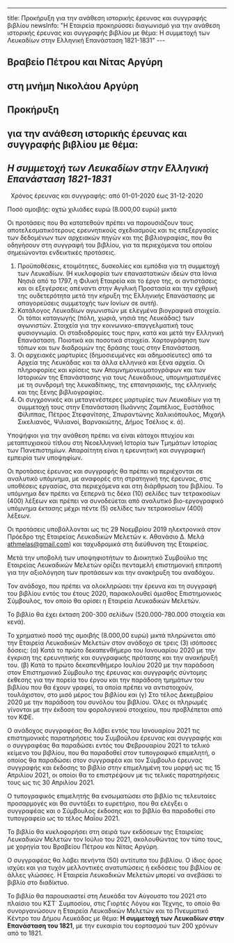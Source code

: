 ---
title: Προκήρυξη για την ανάθεση ιστορικής έρευνας και συγγραφής βιβλίου
newsInfo: "Η Εταιρεία προκηρύσσει διαγωνισμό για την ανάθεση ιστορικής έρευνας και συγγραφής βιβλίου με θέμα: Η συμμετοχή των Λευκαδίων στην Ελληνική Επανάσταση 1821-1831"
--- 

## Βραβείο Πέτρου και Νίτας Αργύρη
## στη μνήμη Νικολάου Αργύρη

## Προκήρυξη
## για την ανάθεση ιστορικής έρευνας και συγγραφής βιβλίου με θέμα:
## *Η συμμετοχή των Λευκαδίων στην Ελληνική Επανάσταση 1821-1831*

 
Χρόνος έρευνας και συγγραφής: από 01-01-2020 έως 31-12-2020

Ποσό αμοιβής: οχτώ χιλιάδες ευρώ \(8.000,00 ευρώ\) μικτά 

Οι προτάσεις που θα κατατεθούν πρέπει να παρουσιάζουν τους αποτελεσματικότερους ερευνητικούς σχεδιασμούς και τις επεξεργασίες των δεδομένων των αρχειακών πηγών και της βιβλιογραφίας, που θα οδηγήσουν στη συγγραφή του βιβλίου, για τα περιεχόμενα του οποίου σημειώνονται ενδεικτικές προτάσεις.

1. Προϋποθέσεις, ετοιμότητες, δυσκολίες και εμπόδια για τη συμμετοχή των Λευκαδίων. \(Η κυκλοφορία των επαναστατικών ιδεών στα Ιόνια Νησιά από το 1797, η Φιλική Εταιρεία και το έργο της, οι αντιστάσεις και οι εξεγέρσεις απέναντι στην Αγγλική Προστασία και την εχθρική της ουδετερότητα μετά την κήρυξη της Ελληνικής Επανάστασης με απαγορεύσεις συμμετοχής των Ιονίων σε αυτή\).
2.  Κατάλογος Λευκαδίων αγωνιστών με ελεγμένα βιογραφικά στοιχεία. Οι τόποι καταγωγής \(πόλη, χωριά, νησιά της Λευκάδας\) των αγωνιστών. Στοιχεία για την κοινωνικο-επαγγελματική τους φυσιογνωμία. Οι σταδιοδρομίες τους πριν, κατά και μετά την Ελληνική Επανάσταση. Ποιοτικά και ποσοτικά στοιχεία. Χαρτογράφηση των τόπων και των διαδρομών της δράσης τους στην Επανάσταση.
3. Οι αρχειακές μαρτυρίες \(δημοσιευμένες και αδημοσίευτες\) από τα Αρχεία της Λευκάδας και τα άλλα ελληνικά και ξένα αρχεία. Οι πληροφορίες και κρίσεις των Απομνημονευματογράφων και των Ιστορικών της Επανάστασης για τους Λευκάδιους, υπομνηματισμένες με τη συνδρομή της λευκαδίτικης, της επτανησιακής, της ελληνικής και της ξένης βιβλιογραφίας.
4. Οι συγχρονικές και μεταγενέστερες μαρτυρίες των Λευκαδίων για τη συμμετοχή τους στην Επανάσταση \(Ιωάννης Ζαμπέλιος, Ευστάθιος Φίλιππας, Πέτρος Στεφανίτσης, Σπυραντώνης Χαλικιόπουλος, Μιχαήλ Σικελιανός, Ψιλιανοί, Βαρνακιώτης, Δήμος Τσέλιος κ. ά\).

Υποψήφιοι για την ανάθεση πρέπει να είναι κάτοχοι πτυχίου και μεταπτυχιακού τίτλου στη Νεοελληνική Ιστορία των Τμημάτων Ιστορίας των Πανεπιστημίων. Απαραίτητη είναι η ερευνητική και συγγραφική εμπειρία των υποψηφίων.

Οι προτάσεις έρευνας και συγγραφής θα πρέπει να περιέχονται σε αναλυτικό υπόμνημα, με αναφορές στη στρατηγική της έρευνας, στις υποθέσεις εργασίας, στα περιεχόμενα και στη διάρθρωση του βιβλίου. Το υπόμνημα δεν πρέπει να ξεπερνά τις δέκα \(10\) σελίδες των τετρακοσίων \(400\) λέξεων και πρέπει να συνοδεύεται από αναλυτικό βιο-εργογραφικό υπόμνημα έκτασης μέχρι πέντε \(5\) σελίδες των τετρακοσίων \(400\) λέξεων.

Οι προτάσεις υποβάλλονται ως τις 29 Νοεμβρίου 2019 ηλεκτρονικά στον Πρόεδρο της Εταιρείας Λευκαδικών Μελετών κ. Αθανάσιο Δ. Μελά athmelas@gmail.com\) και ταχυδρομικά στη διεύθυνση της Εταιρείας.

Μετά την υποβολή των υποψηφιοτήτων το Διοικητικό Συμβούλιο της Εταιρείας Λευκαδικών Μελετών ορίζει πενταμελή επιστημονική επιτροπή για την αξιολόγηση των προτάσεων και την ανακήρυξη του αναδόχου.

Τον ανάδοχο, που πρέπει να ολοκληρώσει την έρευνα και τη συγγραφή του βιβλίου εντός του έτους 2020, παρακολουθεί άμισθος Επιστημονικός Σύμβουλος, τον οποίο θα ορίσει η Εταιρεία Λευκαδικών Μελετών.

Το βιβλίο θα έχει έκταση 200-300 σελίδων \(520.000-780.000 στοιχεία και κενά\).

Το χρηματικό ποσό της αμοιβής \(8.000,00 ευρώ\) μικτά πληρώνεται από την Εταιρεία Λευκαδικών Μελετών στον ανάδοχο σε τρεις \(3\) ισόποσες δόσεις: \(α\) Κατά το πρώτο δεκαπενθήμερο του Ιανουαρίου 2020 με την έγκριση της ερευνητικής και συγγραφικής πρότασης και την ανακήρυξή του. \(β\) Κατά το πρώτο δεκαπενθήμερο Ιουλίου 2020 με την παράδοση στον Επιστημονικό Σύμβουλο της έρευνας και συγγραφής σύντομης έκθεσης για την πορεία του έργου και την παράδοση τμημάτων του βιβλίου που θα έχουν γραφεί, τα οποία πρέπει να αντιστοιχούν, τουλάχιστον, στο μισό μέρος του βιβλίου και \(γ\) Στο τέλος Δεκεμβρίου 2020 με την παράδοση του συνόλου του βιβλίου. Όλες οι πληρωμές γίνονται με την έκδοση του φορολογικού στοιχείου, που προβλέπεται από τον ΚΦΕ.

Ο ανάδοχος  συγγραφέας θα λάβει εντός του Ιανουαρίου 2021 τις επιστημονικές παρατηρήσεις του Συμβούλου έρευνας και συγγραφής και ο συγγραφέας θα παραδώσει εντός του Φεβρουαρίου 2021 το τελικό κείμενο του βιβλίου, που θα παραδοθεί στον τυπογραφικό επιμελητή, ο οποίος θα παραδώσει στον συγγραφέα και τον Σύμβουλο έρευνας συγγραφής και έκδοσης το βιβλίο στην επιμελημένη του μορφή ως τις 15 Απριλίου 2021, οι οποίοι θα το επιστρέψουν με τις τελικές παρατηρήσεις τους ως τις 30 Απριλίου 2021.

Ο τυπογραφικός επιμελητής θα ενσωματώσει στο βιβλίο τις τελευταίες προσαρμογές και θα συντάξει το ευρετήριο, που θα ελέγξει ο συγγραφέας και ο Σύμβουλος έκδοσης και το βιβλίο θα παραδοθεί στο τυπογραφείο ως το τέλος Μαΐου 2021.

Το βιβλίο θα κυκλοφορήσει στη σειρά των εκδόσεων της Εταιρείας Λευκαδικών Μελετών τον Ιούλιο του 2021, ακολουθώντας τον τύπο τους, με χορηγία του Βραβείου Πέτρου και Νίτας Αργύρη.

Ο συγγραφέας θα λάβει πενήντα \(50\) αντίτυπα του βιβλίου. Ο ίδιος όρος ισχύει και για τυχόν μελλοντικές ανατυπώσεις ή εκδόσεις του βιβλίου σε άλλες γλώσσες. Η Εταιρεία Λευκαδικών Μελετών μπορεί να ανεβάσει το βιβλίο στο διαδίκτυο.

Το βιβλίο θα παρουσιαστεί στη Λευκάδα τον Αύγουστο του 2021 στο πλαίσιο του ΚΣΤ΄ Συμποσίου, στις Γιορτές Λόγου και Τέχνης, το οποίο θα συνοργανώσουν η Εταιρεία Λευκαδικών Μελετών και το Πνευματικό Κέντρο του Δήμου Λευκάδας με θέμα: **Η συμμετοχή των Λευκαδίων στην Επανάσταση του 1821**, με την ευκαιρία του εορτασμού των 200 χρόνων από το 1821.
